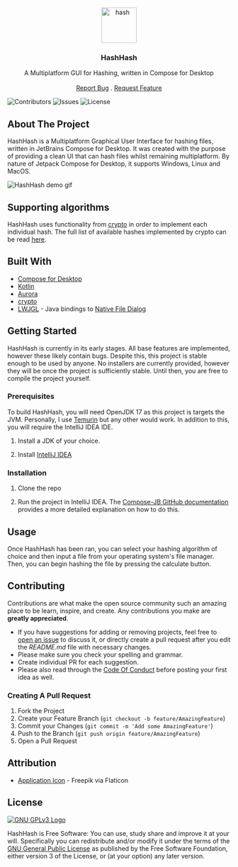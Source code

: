 <br/>
<p align="center">
  <img title="HashHash Logo" src="https://user-images.githubusercontent.com/74878137/162616364-9c72490e-cf45-4258-933d-5d4881bca2f0.png" alt="hash" width="80">
  <h3 align="center">HashHash</h3>

<p align="center">
    A Multiplatform GUI for Hashing, written in Compose for Desktop
    <br/>
    <br/>
    <a href="https://github.com/BanDev/HashHash/issues">Report Bug</a>
    .
    <a href="https://github.com/BanDev/HashHash/issues">Request Feature</a>
</p>

![Contributors](https://img.shields.io/github/contributors/BanDev/HashHash?color=dark-green) ![Issues](https://img.shields.io/github/issues/BanDev/HashHash) ![License](https://img.shields.io/github/license/BanDev/HashHash)

## About The Project

HashHash is a Multiplatform Graphical User Interface for hashing files, written in JetBrains Compose for Desktop. It was created with the purpose of providing a clean UI that can hash files whilst remaining multiplatform. By nature of Jetpack Compose for Desktop, it supports Windows, Linux and MacOS.

![HashHash demo gif](https://user-images.githubusercontent.com/74878137/162618970-22d879ae-2f84-497e-b1d5-1b3b792340a7.gif)

## Supporting algorithms

HashHash uses functionality from [crypto](https://github.com/appmattus/crypto) in order to implement each individual hash. The full list of available hashes implemented by crypto can be read [here](https://github.com/appmattus/crypto/tree/main/cryptohash).

## Built With

* [Compose for Desktop](https://github.com/JetBrains/compose-jb)
* [Kotlin](https://kotlinlang.org/)
* [Aurora](https://github.com/kirill-grouchnikov/aurora)
* [crypto](https://github.com/appmattus/crypto)
* [LWJGL](https://github.com/LWJGL/lwjgl3) - Java bindings to [Native File Dialog](https://github.com/mlabbe/nativefiledialog)

## Getting Started

HashHash is currently in its early stages. All base features are implemented, however these likely contain bugs. Despite this, this project is stable enough to be used by anyone. No installers are currently provided, however they will be once the project is sufficiently stable. Until then, you are free to compile the project yourself.

### Prerequisites

To build HashHash, you will need OpenJDK 17 as this project is targets the JVM. Personally, I use [Temurin](https://adoptium.net/) but any other would work. In addition to this, you will require the IntelliJ IDEA IDE.

1. Install a JDK of your choice.

2. Install [IntelliJ IDEA](https://www.jetbrains.com/idea/)

### Installation

1. Clone the repo

2. Run the project in IntelliJ IDEA. The [Compose-JB GitHub documentation](https://github.com/JetBrains/compose-jb/tree/master/tutorials/Getting_Started#running-the-project) provides a more detailed explanation on how to do this.

## Usage

Once HashHash has been ran, you can select your hashing algorithm of choice and then input a file from your operating system's file manager. Then, you can begin hashing the file by pressing the calculate button.

## Contributing

Contributions are what make the open source community such an amazing place to be learn, inspire, and create. Any contributions you make are **greatly appreciated**.

* If you have suggestions for adding or removing projects, feel free to [open an issue](https://github.com/BanDev/HashHash/issues/new) to discuss it, or directly create a pull request after you edit the *README.md* file with necessary changes.
* Please make sure you check your spelling and grammar.
* Create individual PR for each suggestion.
* Please also read through the [Code Of Conduct](https://github.com/BanDev/HashHash/blob/main/CODE_OF_CONDUCT.md) before posting your first idea as well.

### Creating A Pull Request

1. Fork the Project
2. Create your Feature Branch (`git checkout -b feature/AmazingFeature`)
3. Commit your Changes (`git commit -m 'Add some AmazingFeature'`)
4. Push to the Branch (`git push origin feature/AmazingFeature`)
5. Open a Pull Request

## Attribution

- [Application Icon](https://www.flaticon.com/free-icon/hash_390926?term=hash&page=1&position=40&page=1&position=40&related_id=390926) - Freepik via Flaticon

## License

[![GNU GPLv3 Logo](https://www.gnu.org/graphics/gplv3-127x51.png)](http://www.gnu.org/licenses/gpl-3.0.en.html)

HashHash is Free Software: You can use, study share and improve it at your will. Specifically you can redistribute and/or modify it under the terms of the [GNU General Public License](http://www.gnu.org/licenses/gpl-3.0.en.html) as published by the Free Software Foundation, either version 3 of the License, or (at your option) any later version.
